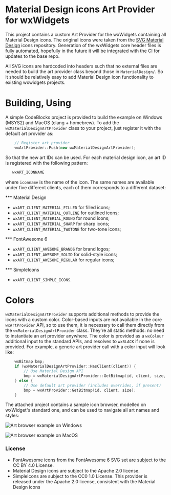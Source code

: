 # Material Design icons Art Provider for wxWidgets

This project contains a custom Art Provider for the wxWidgets containing all Material Design icons. 
The original icons were taken from the [SVG Material Design](https://github.com/marella/material-design-icons) icons repository. 
Generation of the wxWidgets core header files is fully automated, hopefully in the future it will be integrated with the CI for updates to the base repo.

All SVG icons are hardcoded into headers such that no external files are needed to build the art provider class beyond those in `MaterialDesign/`. 
So it should be relatively easy to add Material Design icon functionality to existing wxwidgets projects.

# Building, Using

A simple CodeBlocks project is provided to build the example on Windows (MSYS2) and MacOS (clang + homebrew). To add the `wxMaterialDesignArtProvider` class to your project, 
just register it with the default art provider as: 

```c++
    // Register art provider
    wxArtProvider::Push(new wxMaterialDesignArtProvider);
```

So that the new art IDs can be used. For each material design icon, an art ID is registered with the following pattern: 

```c++
   wxART_ICONNAME
```
where `iconname` is the name of the icon. The same names are available under five different clients, each of them corresponds to a different dataset: 

*** Material Design 
- `wxART_CLIENT_MATERIAL_FILLED` for filled icons;
- `wxART_CLIENT_MATERIAL_OUTLINE` for outlined icons;
- `wxART_CLIENT_MATERIAL_ROUND` for round icons;
- `wxART_CLIENT_MATERIAL_SHARP` for sharp icons;
- `wxART_CLIENT_MATERIAL_TWOTONE` for two-tone icons;

*** FontAwesome 6
- `wxART_CLIENT_AWESOME_BRANDS` for brand logos;
- `wxART_CLIENT_AWESOME_SOLID` for solid-style icons;
- `wxART_CLIENT_AWESOME_REGULAR` for regular icons;

*** SimpleIcons
- `wxART_CLIENT_SIMPLE_ICONS`.

# Colors

`wxMaterialDesignArtProvider` supports additional methods to provide the icons with a custom color. Color-based inputs are not available in the core `wxArtProvider` API, 
so to use them, it is necessary to call them directly from the `wxMaterialDesignArtProvider` class. They're all static methods: no need to instantiate an art provider anywhere. 
The color is provided as a `wxColour` additional input to the standard APIs, and resolves to `wxBLACK` if none is provided. For example, a generic art provider call with a color input will look like: 

```c++
    wxBitmap bmp;
    if (wxMaterialDesignArtProvider::HasClient(client)) {
        // Use Material Design API
        bmp = wxMaterialDesignArtProvider::GetBitmap(id, client, size, color);
    } else {
        // Use default art provider (includes overrides, if present)
        bmp = wxArtProvider::GetBitmap(id, client, size);
    }
```

The attached project contains a sample icon browser, modelled on wxWidget's standard one, and can be used to navigate all art names and styles: 

![Art browser example on Windows](https://github.com/perazz/wxMaterialDesignArtProvider/blob/main/assets/art_browser_windows.PNG?raw=true)

![Art browser example on MacOS](https://github.com/perazz/wxMaterialDesignArtProvider/blob/main/assets/art_browser_macos.PNG?raw=true)

### License

- FontAwesome icons from the FontAwesome 6 SVG set are subject to the CC BY 4.0 License.
- Material Design icons are subject to the Apache 2.0 license.
- SimpleIcons are subject to  the CC0 1.0 License.
This provider is released under the Apache 2.0 license, consistent with the Material Design icons

